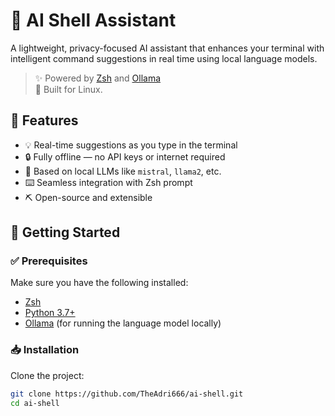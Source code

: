 # 🧠 AI Shell Assistant

A lightweight, privacy-focused AI assistant that enhances your terminal with intelligent command suggestions in real time using local language models.

> ✨ Powered by [Zsh](https://www.zsh.org/) and [Ollama](https://ollama.com/)  
> 🧩 Built for Linux.

## 📌 Features

- 💡 Real-time suggestions as you type in the terminal
- 🔒 Fully offline — no API keys or internet required
- 🧠 Based on local LLMs like `mistral`, `llama2`, etc.
- ⌨️ Seamless integration with Zsh prompt
- ⛏️ Open-source and extensible

## 🚀 Getting Started

### ✅ Prerequisites

Make sure you have the following installed:

- [Zsh](https://www.zsh.org/)
- [Python 3.7+](https://www.python.org/)
- [Ollama](https://ollama.com/) (for running the language model locally)

### 📥 Installation

Clone the project:

```bash
git clone https://github.com/TheAdri666/ai-shell.git
cd ai-shell
```
